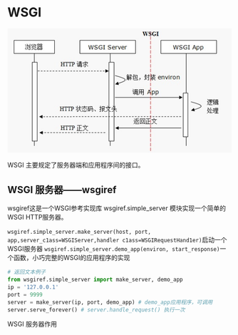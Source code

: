 # WSGI

![WSGI](images/wsgi.jpg "WSGI")

WSGI 主要规定了服务器端和应用程序间的接口。

## WSGI 服务器——wsgiref

wsgiref这是一个WSGI参考实现库
wsgiref.simple_server 模块实现一个简单的WSGI HTTP服务器。

`wsgiref.simple_server.make_server(host, port, app,server_c1ass=WSGIServer,handler c1ass=WSGIRequestHand1er)`启动一个WSGI服务器
`wsgiref.simple_server.demo_app(environ, start_response)`一个函数，小巧完整的WSGI的应用程序的实现

```python
# 返回文本例子
from wsgiref.simple_server import make_server, demo_app
ip = '127.0.0.1'
port = 9999
server = make_server(ip, port, demo_app) # demo_app应用程序，可调用
server.serve_forever() # server.handle_request() 执行一次
```

WSGI 服务器作用
